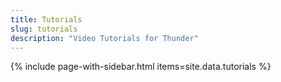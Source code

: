 ```yaml
---
title: Tutorials
slug: tutorials
description: "Video Tutorials for Thunder"
---
```

{% include page-with-sidebar.html items=site.data.tutorials %}

